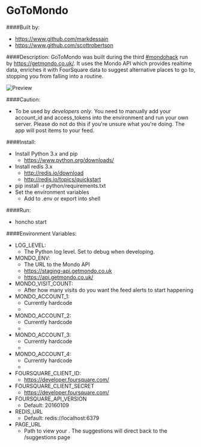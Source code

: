 # GoToMondo

####Built by:
- https://www.github.com/markdessain
- https://www.github.com/scottrobertson

####Description:
GoToMondo was built during the third [#mondohack](https://twitter.com/search?q=%23mondohack) run by https://getmondo.co.uk/. It uses the Mondo API which provides realtime data, enriches it with FourSquare data to suggest alternative places to go to, stopping you from falling into a routine. 

![Preview](https://raw.githubusercontent.com/markdessain/gotomondo/master/preview.png)

####Caution:
 - To be used by *developers only*. You need to manually add your account_id and access_tokens into the environment and run your own server. Please do not do this if you're unsure what you're doing. The app will post items to your feed.

####Install:
- Install Python 3.x and pip
  - https://www.python.org/downloads/
- Install redis 3.x
  - http://redis.io/download 
  - http://redis.io/topics/quickstart
- pip install -r python/requirements.txt
- Set the environment variables
  - Add to .env or export into shell

####Run:
- honcho start

####Environment Variables:
- LOG_LEVEL: 
  - The Python log level. Set to debug when developing.
- MONDO_ENV: 
  - The URL to the Mondo API
  - https://staging-api.getmondo.co.uk
  - https://api.getmondo.co.uk/
- MONDO_VISIT_COUNT:
  - After how many visits do you want the feed alerts to start happening
- MONDO_ACCOUNT_1:
  - Currently hardcode 
  - [account_id]:[account_access_token]
- MONDO_ACCOUNT_2:
  - Currently hardcode 
  - [account_id]:[account_access_token]
- MONDO_ACCOUNT_3:
  - Currently hardcode 
  - [account_id]:[account_access_token]
- MONDO_ACCOUNT_4:
  - Currently hardcode 
  - [account_id]:[account_access_token]
- FOURSQUARE_CLIENT_ID: 
  - https://developer.foursquare.com/
- FOURSQUARE_CLIENT_SECRET
  - https://developer.foursquare.com/
- FOURSQUARE_API_VERSION
  - Default: 20160109
- REDIS_URL
  - Default: redis://localhost:6379 
- PAGE_URL
  - Path to view your . The suggestions will direct back to the /suggestions page
